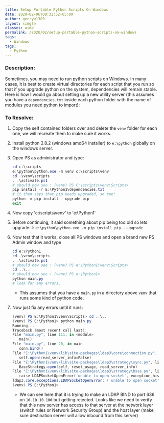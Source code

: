 ```yaml
---
title: Setup Portable Python Scripts On Windows
date: 2020-02-06T08:31:52-05:00
author: gerryw1389
layout: single
classes: wide
permalink: /2020/02/setup-portable-python-scripts-on-windows
tags:
  - Windows
tags:
  - Python
---
```

<!--more-->

### Description:

Sometimes, you may need to run python scripts on Windows. In many cases, it is best to create virtual directories for each script that you run so that if you upgrade python on the system, dependencies will remain stable. Here is how I would go about setting up a new utility server (this assumes you have a `dependencies.txt` inside each python folder with the name of modules you need python to import):

### To Resolve:

1. Copy the self contained folders over and delete the `venv` folder for each one, we will recreate them to make sure it works.

2. Install python 3.8.2 (windows amd64 installer) to `e:\python` globally on the windows server.

3. Open PS as administrator and type:

   ```powershell
   cd c:\scripts
   e:\python\python.exe -m venv c:\scripts\venv
   cd .\venv\scripts
   . .\activate.ps1
   # should now see : (venv) PS C:\scripts\venv\Scripts>
   pip install -r E:\Python1\dependencies.txt
   # it then says that pip needs upgraded, so run:
   python -m pip install --upgrade pip
   exit
   ```

4. Now copy 'c:\scripts\venv' to 'e:\Python1'

5. Before continuing, it said something about pip being too old so lets upgrade it: `e:\python\python.exe -m pip install pip --upgrade`

6. Now test that it works, close all PS windows and open a brand new PS Admin window and type

   ```powershell
   cd e:\Python1
   cd .\venv\scripts
   . .\activate.ps1
   # should now see : (venv) PS e:\Python1\venv\Scripts>
   cd ..\..
   # should now see : (venv) PS e:\Python1>
   python main.py
   # look for any errors.
   ```

   - This assumes that you have a `main.py` in a directory above `venv` that runs some kind of python code.

7. Now just fix any errors until it runs:

   ```powershell
   (venv) PS E:\Python1\venv\Scripts> cd ..\..
   (venv) PS E:\Python1> python main.py
   Running...
   Traceback (most recent call last):
   File "main.py", line 111, in <module>
      main()
   File "main.py", line 20, in main
      conn.bind()
   File "E:\Python1\venv\lib\site-packages\ldap3\core\connection.py", line 530, in bind
      self.open(read_server_info=False)
   File "E:\Python1\venv\lib\site-packages\ldap3\strategy\sync.py", line 56, in open
      BaseStrategy.open(self, reset_usage, read_server_info)
   File "E:\Python1\venv\lib\site-packages\ldap3\strategy\base.py", line 147, in open
      raise LDAPSocketOpenError('unable to open socket', exception_history)
   ldap3.core.exceptions.LDAPSocketOpenError: ('unable to open socket', [(LDAPSocketOpenError('socket connection error while opening: [WinError 10061] No connection could be made because the target machine actively refused it'), ('10.10.10.100', 636))])
   (venv) PS E:\Python1>
   ```

   - We can see here that it is trying to make an LDAP BIND to port 636 on `10.10.10.100` but getting rejected. Looks like we need to verify that this new server has access to that server at the network layer (switch rules or Network Security Group) and the host layer (make sure destination server will allow inbound from this server)

